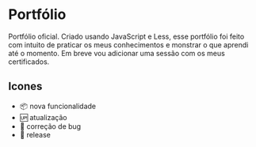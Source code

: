 # Portfólio

Portfólio oficial. Criado usando JavaScript e Less, esse portfólio foi feito com intuito de praticar os meus conhecimentos e monstrar o que aprendi até o momento. Em breve vou adicionar uma sessão com os meus certificados.

## Icones

- :package: nova funcionalidade
- :up: atualização
- :bug: correção de bug
- :checkered_flag: release
